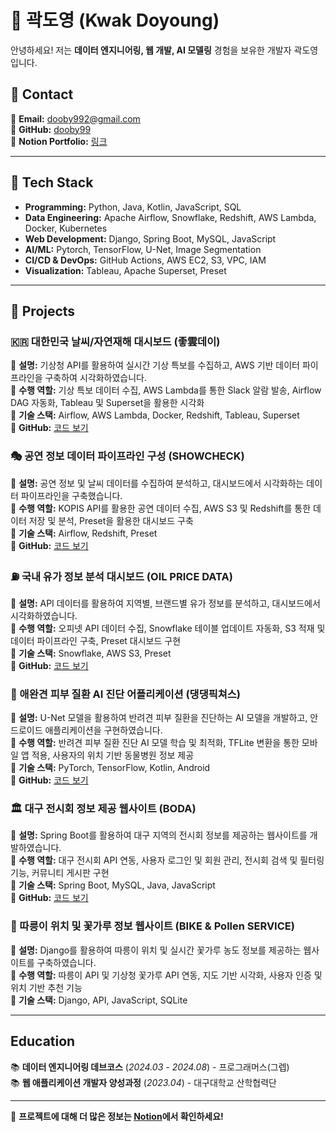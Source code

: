 # 👋 곽도영 (Kwak Doyoung)

안녕하세요! 저는 **데이터 엔지니어링, 웹 개발, AI 모델링** 경험을 보유한 개발자 곽도영입니다. 

## 📌 Contact
📧 **Email:** dooby992@gmail.com  
📌 **GitHub:** [dooby99](https://github.com/dooby99)  
📌 **Notion Portfolio:** [링크](https://fanatical-dime-931.notion.site/KWAK-DOYOUNG-ccd2819bc4b3495c977ceafd8ac06f96?pvs=74)  

---

## 🚀 Tech Stack
- **Programming:** Python, Java, Kotlin, JavaScript, SQL
- **Data Engineering:** Apache Airflow, Snowflake, Redshift, AWS Lambda, Docker, Kubernetes
- **Web Development:** Django, Spring Boot, MySQL, JavaScript
- **AI/ML:** Pytorch, TensorFlow, U-Net, Image Segmentation
- **CI/CD & DevOps:** GitHub Actions, AWS EC2, S3, VPC, IAM
- **Visualization:** Tableau, Apache Superset, Preset

---

## 📌 Projects
### 🇰🇷 대한민국 날씨/자연재해 대시보드 (**좋雲데이**)
🔹 **설명:** 기상청 API를 활용하여 실시간 기상 특보를 수집하고, AWS 기반 데이터 파이프라인을 구축하여 시각화하였습니다.   
🔹 **수행 역할:** 기상 특보 데이터 수집, AWS Lambda를 통한 Slack 알람 발송, Airflow DAG 자동화, Tableau 및 Superset을 활용한 시각화   
🔹 **기술 스택:** Airflow, AWS Lambda, Docker, Redshift, Tableau, Superset    
🔹 **GitHub:** [코드 보기](https://github.com/dooby99/nice_cloud_day)
 
### 🎭 공연 정보 데이터 파이프라인 구성 (**SHOWCHECK**)
🔹 **설명:** 공연 정보 및 날씨 데이터를 수집하여 분석하고, 대시보드에서 시각화하는 데이터 파이프라인을 구축했습니다.   
🔹 **수행 역할:** KOPIS API를 활용한 공연 데이터 수집, AWS S3 및 Redshift를 통한 데이터 저장 및 분석, Preset을 활용한 대시보드 구축    
🔹 **기술 스택:** Airflow, Redshift, Preset    
🔹 **GitHub:** [코드 보기](https://github.com/dooby99/Performance-information-analysis)

### ⛽ 국내 유가 정보 분석 대시보드 (**OIL PRICE DATA**)
🔹 **설명:** API 데이터를 활용하여 지역별, 브랜드별 유가 정보를 분석하고, 대시보드에서 시각화하였습니다.     
🔹 **수행 역할:** 오피넷 API 데이터 수집, Snowflake 테이블 업데이트 자동화, S3 적재 및 데이터 파이프라인 구축, Preset 대시보드 구현    
🔹 **기술 스택:** Snowflake, AWS S3, Preset    
🔹 **GitHub:** [코드 보기](https://github.com/dooby99/Oil-Price-Data)

### 🐶 애완견 피부 질환 AI 진단 어플리케이션 (**댕댕픽쳐스**)
🔹 **설명:** U-Net 모델을 활용하여 반려견 피부 질환을 진단하는 AI 모델을 개발하고, 안드로이드 애플리케이션을 구현하였습니다.    
🔹 **수행 역할:** 반려견 피부 질환 진단 AI 모델 학습 및 최적화, TFLite 변환을 통한 모바일 앱 적용, 사용자의 위치 기반 동물병원 정보 제공    
🔹 **기술 스택:** PyTorch, TensorFlow, Kotlin, Android      
🔹 **GitHub:** [코드 보기](https://github.com/dooby99/DogMedical)

### 🏛 대구 전시회 정보 제공 웹사이트 (**BODA**)
🔹 **설명:** Spring Boot를 활용하여 대구 지역의 전시회 정보를 제공하는 웹사이트를 개발하였습니다.     
🔹 **수행 역할:** 대구 전시회 API 연동, 사용자 로그인 및 회원 관리, 전시회 검색 및 필터링 기능, 커뮤니티 게시판 구현     
🔹 **기술 스택:** Spring Boot, MySQL, Java, JavaScript    
🔹 **GitHub:** [코드 보기](https://github.com/dooby99/ExhibitionProject)

### 🚴 따릉이 위치 및 꽃가루 정보 웹사이트 (**BIKE & Pollen SERVICE**)   
🔹 **설명:** Django를 활용하여 따릉이 위치 및 실시간 꽃가루 농도 정보를 제공하는 웹사이트를 구축하였습니다.     
🔹 **수행 역할:** 따릉이 API 및 기상청 꽃가루 API 연동, 지도 기반 시각화, 사용자 인증 및 위치 기반 추천 기능    
🔹 **기술 스택:** Django, API, JavaScript, SQLite    

---

## Education
📚 **데이터 엔지니어링 데브코스** (*2024.03 - 2024.08*) - 프로그래머스(그렙)  
📚 **웹 애플리케이션 개발자 양성과정** (*2023.04*) - 대구대학교 산학협력단  

---

🌟 **프로젝트에 대해 더 많은 정보는 [Notion](https://fanatical-dime-931.notion.site/KWAK-DOYOUNG-ccd2819bc4b3495c977ceafd8ac06f96?pvs=74)에서 확인하세요!**

